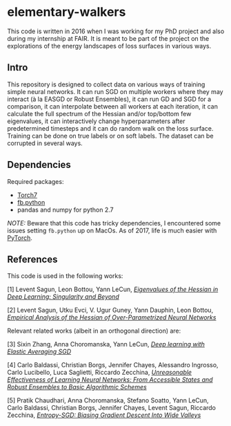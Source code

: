 # elementary-walkers

This code is written in 2016 when I was working for my PhD project and also during my internship at FAIR. It is meant to be part of the project on the explorations of the energy landscapes of loss surfaces in various ways.

## Intro 

This repository is designed to collect data on various ways of training simple neural networks. It can run SGD on multiple workers where they may interact (à la EASGD or Robust Ensembles), it can run GD and SGD for a comparison, it can interpolate between all workers at each iteration, it can calculate the full spectrum of the Hessian and/or top/bottom few eigenvalues, it can interactively change hyperparameters after predetermined timesteps and it can do random walk on the loss surface. Training can be done on true labels or on soft labels. The dataset can be corrupted in several ways. 

## Dependencies  
Required packages: 
- [Torch7](http://torch.ch)
- [fb.python](https://github.com/facebookarchive/fblualib/blob/master/fblualib/python/README.md)
- pandas and numpy for python 2.7
  
*NOTE:* Beware that this code has tricky dependencies, I encountered some issues setting `fb.python` up on MacOs. As of 2017, life is much easier with [PyTorch](https://pytorch.org).

## References
  
This code is used in the following works:

[1] Levent Sagun, Leon Bottou, Yann LeCun, [*Eigenvalues of the Hessian in Deep Learning: Singularity and Beyond*](https://arxiv.org/abs/1611.07476)    

[2] Levent Sagun, Utku Evci, V. Ugur Guney, Yann Dauphin, Leon Bottou, [*Empirical Analysis of the Hessian of Over-Parametrized Neural Networks*](https://arxiv.org/abs/1706.04454)    

Relevant related works (albeit in an orthogonal direction) are:

[3] Sixin Zhang, Anna Choromanska, Yann LeCun, [*Deep learning with Elastic Averaging SGD*](https://arxiv.org/abs/1412.6651)  

[4] Carlo Baldassi, Christian Borgs, Jennifer Chayes, Alessandro Ingrosso, Carlo Lucibello, Luca Saglietti, Riccardo Zecchina, [*Unreasonable Effectiveness of Learning Neural Networks: From Accessible States and Robust Ensembles to Basic Algorithmic Schemes*](https://arxiv.org/abs/1605.06444)  

[5] Pratik Chaudhari, Anna Choromanska, Stefano Soatto, Yann LeCun, Carlo Baldassi, Christian Borgs, Jennifer Chayes, Levent Sagun, Riccardo Zecchina, [*Entropy-SGD: Biasing Gradient Descent Into Wide Valleys*](https://arxiv.org/abs/1611.01838)  

